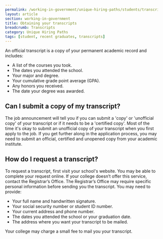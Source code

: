 ```yaml
---
permalink: /working-in-government/unique-hiring-paths/students/transcripts/
layout: article
section: working-in-government
title: Obtaining your transcripts
breadcrumb: Transcripts
category: Unique Hiring Paths
tags: [student, recent graduates, transcripts]
---
```


An official transcript is a copy of your permanent academic record and includes:

*	A list of the courses you took.
*	The dates you attended the school.
*	Your major and degree.
*	Your cumulative grade point average (GPA).
*	Any honors you received.
*	The date your degree was awarded.

## Can I submit a copy of my transcript?

The job announcement will tell you if you can submit a 'copy' or 'unofficial copy' of your transcript or if it needs to be a 'certified copy'. Most of the time it's okay to submit an unofficial copy of your transcript when you first apply to the job.  If you get further along in the application process, you may need to submit an official, certified and unopened copy from your academic institute.  

## How do I request a transcript?
To request a transcript, first visit your school's website. You may be able to complete your request online. If your college doesn’t offer this service, contact the  Registrar’s Office. The Registrar’s Office may require specific personal information before sending you the transcript. You may need to provide:

*	Your full name and handwritten signature.
*	Your social security number or student ID number.
*	Your current address and phone number.
*	The dates you attended the school or your graduation date.
*	The  address where you want your transcript to be mailed.

Your college may charge a small fee to mail you your transcript.
